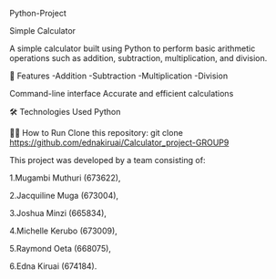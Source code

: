 Python-Project

Simple Calculator

A simple calculator built using Python to perform basic arithmetic operations such as addition, subtraction, multiplication, and division.

🚀 Features
-Addition
-Subtraction
-Multiplication
-Division

Command-line interface
Accurate and efficient calculations

🛠️ Technologies Used
Python

👨‍💻 How to Run
Clone this repository:
git clone https://github.com/ednakiruai/Calculator_project-GROUP9

This project was developed by a team consisting of:

1.Mugambi Muthuri (673622),

2.Jacquiline Muga (673004), 

3.Joshua Minzi (665834),

4.Michelle Kerubo (673009),

5.Raymond Oeta (668075), 

6.Edna Kiruai (674184).
